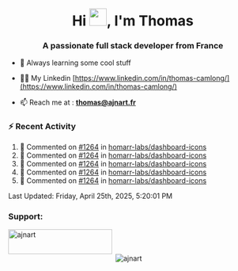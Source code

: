 <h1 align="center">Hi <img height="35px" src="https://raw.githubusercontent.com/MartinHeinz/MartinHeinz/master/wave.gif" width="35px"/>, I'm Thomas</h1>
<h3 align="center">A passionate full stack developer from France</h3>

- 🌱 Always learning some cool stuff 

- 👨‍💻 My Linkedin [https://www.linkedin.com/in/thomas-camlong/](https://www.linkedin.com/in/thomas-camlong/)

- 📫 Reach me at : **thomas@ajnart.fr**

### :zap: Recent Activity

<!--RECENT_ACTIVITY:start-->
1. 💬 Commented on [#1264](https://github.com/homarr-labs/dashboard-icons/pull/1264#discussion_r2060160575) in [homarr-labs/dashboard-icons](https://github.com/homarr-labs/dashboard-icons)<br>
2. 💬 Commented on [#1264](https://github.com/homarr-labs/dashboard-icons/pull/1264#discussion_r2060162358) in [homarr-labs/dashboard-icons](https://github.com/homarr-labs/dashboard-icons)<br>
3. 💬 Commented on [#1264](https://github.com/homarr-labs/dashboard-icons/pull/1264#discussion_r2058816978) in [homarr-labs/dashboard-icons](https://github.com/homarr-labs/dashboard-icons)<br>
4. 💬 Commented on [#1264](https://github.com/homarr-labs/dashboard-icons/pull/1264#discussion_r2060163574) in [homarr-labs/dashboard-icons](https://github.com/homarr-labs/dashboard-icons)<br>
5. 💬 Commented on [#1264](https://github.com/homarr-labs/dashboard-icons/pull/1264#discussion_r2058816780) in [homarr-labs/dashboard-icons](https://github.com/homarr-labs/dashboard-icons)<br>
<!--RECENT_ACTIVITY:end-->

<!--RECENT_ACTIVITY:last_update-->
Last Updated: Friday, April 25th, 2025, 5:20:01 PM
<!--RECENT_ACTIVITY:last_update_end-->
<h3 align="left">Support:</h3>
<p><a href="https://ko-fi.com/ajnart"> <img align="left" src="https://cdn.ko-fi.com/cdn/kofi3.png?v=3" height="50" width="210" alt="ajnart" /></a></p><br><br>

<p>&nbsp;<img align="center" src="https://github-readme-stats.vercel.app/api?username=ajnart&show_icons=true&theme=tokyonight&locale=en" alt="ajnart" /></p>
